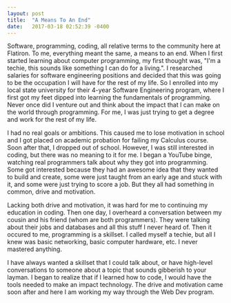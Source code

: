 ```yaml
---
layout: post
title:  "A Means To An End"
date:   2017-03-18 02:52:39 -0400
---
```



Software, programming, coding, all relative terms to the community here at Flatiron. To me, everything meant the same, a means to an end. When I first started learning about computer programming, my first thought was, "I'm a techie, this sounds like something I can do for a living.". I researched salaries for software engineering positions and decided that this was going to be the occupation I will have for the rest of my life. So I enrolled into my local state university for their 4-year Software Engineering program, where I first got my feet dipped into learning the fundamentals of programming. Never once did I venture out and think about the impact that I can make on the world through programming. For me, I was just trying to get a degree and work for the rest of my life.

I had no real goals or ambitions. This caused me to lose motivation in school and I got placed on academic probation for failing my Calculus course. Soon after that, I dropped out of school. However, I was still interested in coding, but there was no meaning to it for me. I began a YouTube binge, watching real programmers talk about why they got into programming. Some got interested because they had an awesome idea that they wanted to build and create, some were just taught from an early age and stuck with it, and some were just trying to score a job. But they all had something in common, drive and motivation. 

Lacking both drive and motivation, it was hard for me to continuing my education in coding. Then one day, I overheard a conversation between my cousin and his friend (whom are both programmers). They were talking about their jobs and databases and all this stuff I never heard of. Then it occured to me, programming is a skillset. I called myself a techie, but all I knew was basic networking, basic computer hardware, etc. I never mastered anything. 

I have always wanted a skillset that I could talk about, or have high-level conversations to someone about a topic that sounds gibberish to your layman. I began to realize that if I learned how to code, I would have the tools needed to make an impact technology. The drive and motivation came soon after and here I am working my way through the Web Dev program.

